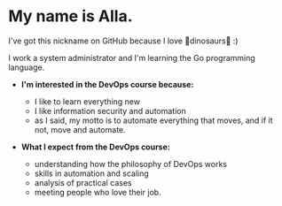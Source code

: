 # My name is Alla.
I've got this nickname on GitHub because I love 🦖dinosaurs🦕 :)

I work a system administrator and I'm learning the Go programming language.

* **I'm interested in the DevOps course because:**
    * I like to learn everything new
    * I like information security and automation
    * as I said, my motto is to automate everything that moves, and if it not, move and automate.

* **What I expect from the DevOps course:**
    * understanding how the philosophy of DevOps works
    * skills in automation and scaling
    * analysis of practical cases
    * meeting people who love their job.
